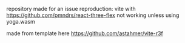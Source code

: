 repository made for an issue reproduction: vite with https://github.com/pmndrs/react-three-flex not working unless using yoga.wasm 

made from template here https://github.com/astahmer/vite-r3f
